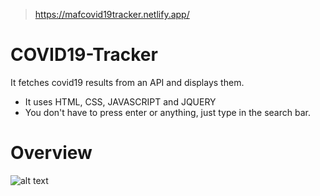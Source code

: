 > https://mafcovid19tracker.netlify.app/
# COVID19-Tracker
It fetches covid19 results from an API and displays them.
- It uses HTML, CSS, JAVASCRIPT and JQUERY
- You don't have to press enter or anything, just type in the search bar.

# Overview

![alt text](https://dl.dropbox.com/s/cduuc73oga0izdi/covid19tracker.png?dl=0)
